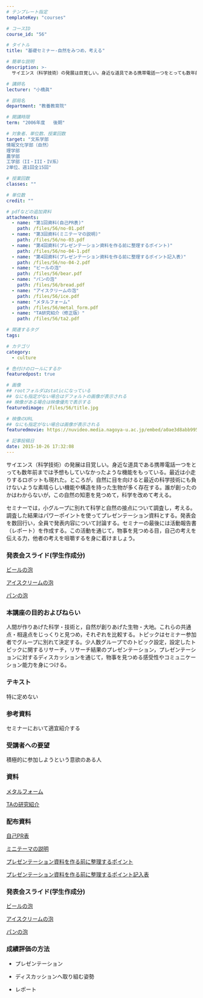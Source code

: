 ```yaml
---
# テンプレート指定
templateKey: "courses"

# コースID
course_id: "56"

# タイトル
title: "基礎セミナー-自然をみつめ，考える"

# 簡単な説明
description: >-
  サイエンス（科学技術）の発展は目覚しい。身近な道具である携帯電話一つをとっても数年前までは予想もしていなかったような機能をもっている。最近は小走りするロボットも現れた。ところが，自然に目を向けると最近...

# 講師名
lecturer: "小橋眞"

# 部局名
department: "教養教育院"

# 開講時限
term: "2006年度	後期"

# 対象者、単位数、授業回数
target: "文系学部
情報文化学部（自然）
理学部
農学部
工学部（II・III・IV系）
2単位、週1回全15回"

# 授業回数
classes: ""

# 単位数
credit: ""

# pdfなどの追加資料
attachments: 
  - name: "第1回資料(自己PR表)" 
    path: /files/56/no-01.pdf
  - name: "第3回資料(ミニテーマの説明)" 
    path: /files/56/no-03.pdf
  - name: "第4回資料(プレゼンテーション資料を作る前に整理するポイント)" 
    path: /files/56/no-04-1.pdf
  - name: "第4回資料(プレゼンテーション資料を作る前に整理するポイント記入表)" 
    path: /files/56/no-04-2.pdf
  - name: "ビールの泡" 
    path: /files/56/bear.pdf
  - name: "パンの泡" 
    path: /files/56/bread.pdf
  - name: "アイスクリームの泡" 
    path: /files/56/ice.pdf
  - name: "メタルフォーム" 
    path: /files/56/metal_form.pdf
  - name: "TA研究紹介（修正版）" 
    path: /files/56/ta2.pdf

# 関連するタグ
tags:

# カテゴリ
category:
  - culture

# 色付けのロールにするか
featuredpost: true

# 画像
## rootフォルダはstaticになっている
## なにも指定がない場合はデフォルトの画像が表示される
## 映像がある場合は映像優先で表示する
featuredimage: /files/56/title.jpg

# 映像のURL
## なにも指定がない場合は画像が表示される
featuredmovie: https://nuvideo.media.nagoya-u.ac.jp/embed/a0ae3d8abb995bec59faae0c41fdd486e08d9d1f

# 記事投稿日
date: 2015-10-26 17:32:08
---
```


サイエンス（科学技術）の発展は目覚しい。身近な道具である携帯電話一つをとっても数年前までは予想もしていなかったような機能をもっている。最近は小走りするロボットも現れた。ところが，自然に目を向けると最近の科学技術にも負けないような素晴らしい機能や構造を持った生物が多く存在する。誰が創ったのかはわからないが，この自然の知恵を見つめて，科学を改めて考える。

セミナーでは，小グループに別れて科学と自然の接点について調査し，考える。調査した結果はパワーポイントを使ってプレゼンテーション資料とする。発表会を数回行い，全員で発表内容について討論する。セミナーの最後には活動報告書（レポート）を作成する。この活動を通じて，物事を見つめる目，自己の考えを伝える力，他者の考えを咀嚼するを身に着けましょう。


### 発表会スライド(学生作成分)





[ビールの泡](/files/56/bear.pdf) 



[アイスクリームの泡](/files/56/ice.pdf) 



[パンの泡](/files/56/bread.pdf) 

### 本講座の目的およびねらい


人間が作りあげた科学・技術と，自然が創りあげた生物・大地。これらの共通点・相違点をじっくりと見つめ，それぞれを比較する。トピックはセミナー参加者でグループに別れて決定する。少人数グループでのトピック設定，設定したトピックに関するリサーチ，リサーチ結果のプレゼンテーション，プレゼンテーションに対するディスカッションを通じて，物事を見つめる感受性やコミュニケーション能力を身につける。


### テキスト


特に定めない


### 参考資料


セミナーにおいて適宜紹介する


### 受講者への要望


積極的に参加しようという意欲のある人


### 資料




[メタルフォーム](/files/56/metal_form.pdf) 


[TAの研究紹介](/files/56/ta2.pdf) 


### 配布資料



[自己PR表](/files/56/no-01.pdf) 

[ミニテーマの説明](/files/56/no-03.pdf) 


[プレゼンテーション資料を作る前に整理するポイント](/files/56/no-04-1.pdf) 


[プレゼンテーション資料を作る前に整理するポイント記入表](/files/56/no-04-2.pdf) 

### 発表会スライド(学生作成分)





[ビールの泡](/files/56/bear.pdf) 



[アイスクリームの泡](/files/56/ice.pdf) 



[パンの泡](/files/56/bread.pdf) 

### 成績評価の方法



* プレゼンテーション

* ディスカッションへ取り組む姿勢
* レポート

